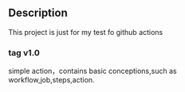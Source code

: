 ## Description
This project is just for my test fo github actions

### tag v1.0
simple action，contains basic conceptions,such as workflow,job,steps,action.